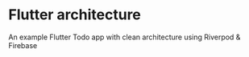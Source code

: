 # Flutter architecture

An example Flutter Todo app with clean architecture using Riverpod & Firebase
